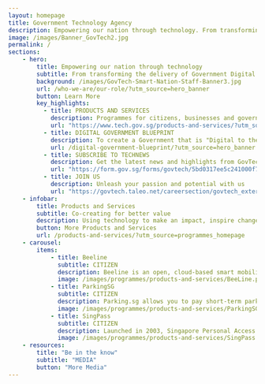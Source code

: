 ```yaml
---
layout: homepage
title: Government Technology Agency
description: Empowering our nation through technology. From transforming the delivery of Government Digital Services to building Smart Nation Infrastructure, GovTech uses technology to improve the lives of everyone in Singapore.
image: /images/Banner_GovTech2.jpg
permalink: /
sections:
    - hero:
        title: Empowering our nation through technology
        subtitle: From transforming the delivery of Government Digital Services to building Smart Nation Infrastructure, GovTech uses technology to improve the lives of everyone in Singapore.
        background: /images/GovTech-Smart-Nation-Staff-Banner3.jpg
        url: /who-we-are/our-role/?utm_source=hero_banner
        button: Learn More
        key_highlights:
          - title: PRODUCTS AND SERVICES
            description: Programmes for citizens, businesses and government agencies
            url: "https://www.tech.gov.sg/products-and-services/?utm_source=hero_banner"
          - title: DIGITAL GOVERNMENT BLUEPRINT
            description: To create a Government that is "Digital to the Core, and Serves with Heart"
            url: /digital-government-blueprint/?utm_source=hero_banner
          - title: SUBSCRIBE TO TECHNEWS
            description: Get the latest news and highlights from GovTech
            url: "https://form.gov.sg/forms/govtech/5bd0317ee5c241000f7589bd?utm_source=hero_banner"
          - title: JOIN US
            description: Unleash your passion and potential with us
            url: "https://govtech.taleo.net/careersection/govtech_external/jobsearch.ftl"
    - infobar:
        title: Products and Services
        subtitle: Co-creating for better value
        description: Using technology to make an impact, inspire change. We have programmes for citizens, businesses and government agencies to get on board. Be involved now. 
        button: More Products and Services
        url: /products-and-services/?utm_source=programmes_homepage
    - carousel:
        items:
            - title: Beeline
              subtitle: CITIZEN
              description: Beeline is an open, cloud-based smart mobility platform developed to provide data-driven shuttle bus services for commuters.
              image: /images/programmes/products-and-services/BeeLine.png
            - title: ParkingSG
              subtitle: CITIZEN
              description: Parking.sg allows you to pay short-term parking charges through your mobile device at all existing coupon-based public car parks.
              image: /images/programmes/products-and-services/ParkingSG.png
            - title: SingPass
              subtitle: CITIZEN
              description: Launched in 2003, Singapore Personal Access (SingPass) allows users to access over hundreds of digital services provided by more than 60 government agencies easily and securely.
              image: /images/programmes/products-and-services/SingPass.png
    - resources:
        title: "Be in the know"
        subtitle: "MEDIA"
        button: "More Media"
---
```

